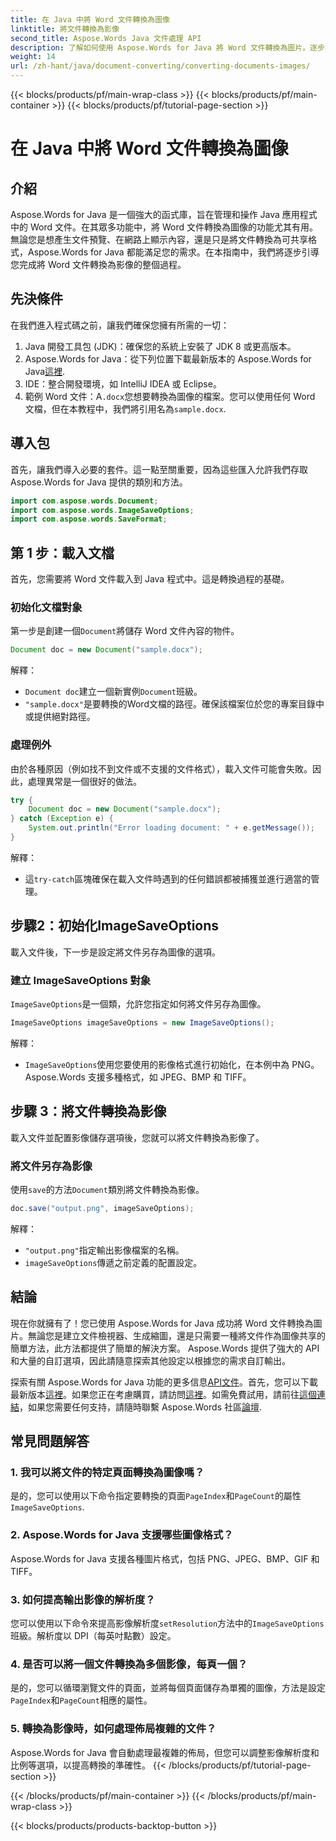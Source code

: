 ```yaml
---
title: 在 Java 中將 Word 文件轉換為圖像
linktitle: 將文件轉換為影像
second_title: Aspose.Words Java 文件處理 API
description: 了解如何使用 Aspose.Words for Java 將 Word 文件轉換為圖片。逐步指南，包含程式碼範例和常見問題。
weight: 14
url: /zh-hant/java/document-converting/converting-documents-images/
---
```


{{< blocks/products/pf/main-wrap-class >}}
{{< blocks/products/pf/main-container >}}
{{< blocks/products/pf/tutorial-page-section >}}

# 在 Java 中將 Word 文件轉換為圖像


## 介紹

Aspose.Words for Java 是一個強大的函式庫，旨在管理和操作 Java 應用程式中的 Word 文件。在其眾多功能中，將 Word 文件轉換為圖像的功能尤其有用。無論您是想產生文件預覽、在網路上顯示內容，還是只是將文件轉換為可共享格式，Aspose.Words for Java 都能滿足您的需求。在本指南中，我們將逐步引導您完成將 Word 文件轉換為影像的整個過程。

## 先決條件

在我們進入程式碼之前，讓我們確保您擁有所需的一切：

1. Java 開發工具包 (JDK)：確保您的系統上安裝了 JDK 8 或更高版本。
2.  Aspose.Words for Java：從下列位置下載最新版本的 Aspose.Words for Java[這裡](https://releases.aspose.com/words/java/).
3. IDE：整合開發環境，如 IntelliJ IDEA 或 Eclipse。
4. 範例 Word 文件：A`.docx`您想要轉換為圖像的檔案。您可以使用任何 Word 文檔，但在本教程中，我們將引用名為`sample.docx`.

## 導入包

首先，讓我們導入必要的套件。這一點至關重要，因為這些匯入允許我們存取 Aspose.Words for Java 提供的類別和方法。

```java
import com.aspose.words.Document;
import com.aspose.words.ImageSaveOptions;
import com.aspose.words.SaveFormat;
```

## 第 1 步：載入文檔

首先，您需要將 Word 文件載入到 Java 程式中。這是轉換過程的基礎。

### 初始化文檔對象

第一步是創建一個`Document`將儲存 Word 文件內容的物件。

```java
Document doc = new Document("sample.docx");
```

解釋：
- `Document doc`建立一個新實例`Document`班級。
- `"sample.docx"`是要轉換的Word文檔的路徑。確保該檔案位於您的專案目錄中或提供絕對路徑。

### 處理例外

由於各種原因（例如找不到文件或不支援的文件格式），載入文件可能會失敗。因此，處理異常是一個很好的做法。

```java
try {
    Document doc = new Document("sample.docx");
} catch (Exception e) {
    System.out.println("Error loading document: " + e.getMessage());
}
```

解釋：
- 這`try-catch`區塊確保在載入文件時遇到的任何錯誤都被捕獲並進行適當的管理。

## 步驟2：初始化ImageSaveOptions

載入文件後，下一步是設定將文件另存為圖像的選項。

### 建立 ImageSaveOptions 對象

`ImageSaveOptions`是一個類，允許您指定如何將文件另存為圖像。

```java
ImageSaveOptions imageSaveOptions = new ImageSaveOptions();
```

解釋：
- `ImageSaveOptions`使用您要使用的影像格式進行初始化，在本例中為 PNG。 Aspose.Words 支援多種格式，如 JPEG、BMP 和 TIFF。

## 步驟 3：將文件轉換為影像

載入文件並配置影像儲存選項後，您就可以將文件轉換為影像了。

### 將文件另存為影像

使用`save`的方法`Document`類別將文件轉換為影像。

```java
doc.save("output.png", imageSaveOptions);
```

解釋：
- `"output.png"`指定輸出影像檔案的名稱。
- `imageSaveOptions`傳遞之前定義的配置設定。

## 結論

現在你就擁有了！您已使用 Aspose.Words for Java 成功將 Word 文件轉換為圖片。無論您是建立文件檢視器、生成縮圖，還是只需要一種將文件作為圖像共享的簡單方法，此方法都提供了簡單的解決方案。 Aspose.Words 提供了強大的 API 和大量的自訂選項，因此請隨意探索其他設定以根據您的需求自訂輸出。

探索有關 Aspose.Words for Java 功能的更多信息[API文件](https://reference.aspose.com/words/java/)。首先，您可以下載最新版本[這裡](https://releases.aspose.com/words/java/)。如果您正在考慮購買，請訪問[這裡](https://purchase.aspose.com/buy)。如需免費試用，請前往[這個連結](https://releases.aspose.com/)，如果您需要任何支持，請隨時聯繫 Aspose.Words 社區[論壇](https://forum.aspose.com/c/words/8).
## 常見問題解答

### 1. 我可以將文件的特定頁面轉換為圖像嗎？

是的，您可以使用以下命令指定要轉換的頁面`PageIndex`和`PageCount`的屬性`ImageSaveOptions`.

### 2. Aspose.Words for Java 支援哪些圖像格式？

Aspose.Words for Java 支援各種圖片格式，包括 PNG、JPEG、BMP、GIF 和 TIFF。

### 3. 如何提高輸出影像的解析度？

您可以使用以下命令來提高影像解析度`setResolution`方法中的`ImageSaveOptions`班級。解析度以 DPI（每英吋點數）設定。

### 4. 是否可以將一個文件轉換為多個影像，每頁一個？

是的，您可以循環瀏覽文件的頁面，並將每個頁面儲存為單獨的圖像，方法是設定`PageIndex`和`PageCount`相應的屬性。

### 5. 轉換為影像時，如何處理佈局複雜的文件？

Aspose.Words for Java 會自動處理最複雜的佈局，但您可以調整影像解析度和比例等選項，以提高轉換的準確性。
{{< /blocks/products/pf/tutorial-page-section >}}

{{< /blocks/products/pf/main-container >}}
{{< /blocks/products/pf/main-wrap-class >}}

{{< blocks/products/products-backtop-button >}}
